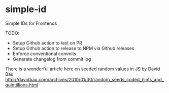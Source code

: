 # simple-id
Simple IDs for Frontends

TODO:

* Setup Github action to test on PR
* Setup Github action to release to NPM via Github releases
* Enforce conventional commits
* Generate changelog from commit log

There is a wonderful article here on seeded random values in JS by David Bau
http://davidbau.com/archives/2010/01/30/random_seeds_coded_hints_and_quintillions.html